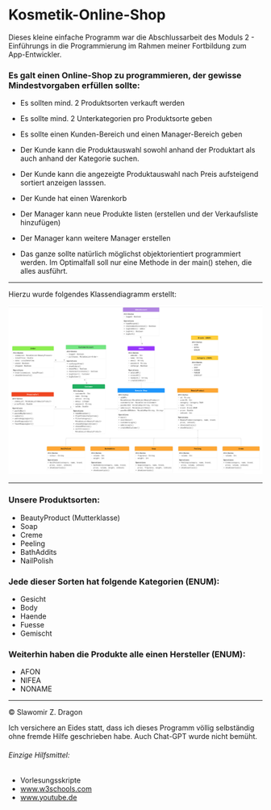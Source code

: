 # Kosmetik-Online-Shop

Dieses kleine einfache Programm war die Abschlussarbeit des Moduls 2 - Einführungs in die Programmierung
im Rahmen meiner Fortbildung zum App-Entwickler.

### Es galt einen Online-Shop zu programmieren, der gewisse Mindestvorgaben erfüllen sollte:

- Es sollten mind. 2 Produktsorten verkauft werden
- Es sollte mind. 2 Unterkategorien pro Produktsorte geben
- Es sollte einen Kunden-Bereich und einen Manager-Bereich geben
- Der Kunde kann die Produktauswahl sowohl anhand der Produktart als auch anhand der Kategorie suchen.
- Der Kunde kann die angezeigte Produktauswahl nach Preis aufsteigend sortiert anzeigen lasssen.
- Der Kunde hat einen Warenkorb
- Der Manager kann neue Produkte listen (erstellen und der Verkaufsliste hinzufügen)
- Der Manager kann weitere Manager erstellen

- Das ganze sollte natürlich möglichst objektorientiert programmiert werden. 
Im Optimalfall soll nur eine Methode in der main() stehen, die alles ausführt.

---
Hierzu wurde folgendes Klassendiagramm erstellt:

![Klassendiagramm](ClassDiagram.png)

---


### Unsere Produktsorten:
- BeautyProduct (Mutterklasse)
- Soap
- Creme
- Peeling
- BathAddits
- NailPolish

### Jede dieser Sorten hat folgende Kategorien (ENUM):
- Gesicht
- Body
- Haende
- Fuesse
- Gemischt

### Weiterhin haben die Produkte alle einen Hersteller (ENUM):
- AFON
- NIFEA
- NONAME


---
© Slawomir Z. Dragon

Ich versichere an Eides statt, dass ich dieses Programm völlig selbständig ohne fremde Hilfe geschrieben habe.
Auch Chat-GPT wurde nicht bemüht.
###### Einzige Hilfsmittel: 
- Vorlesungsskripte
- www.w3schools.com
- www.youtube.de
